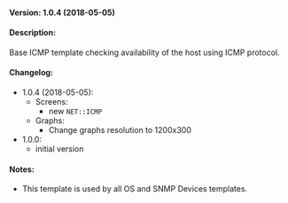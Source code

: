 #### Version: 1.0.4 (2018-05-05)

#### Description:
Base ICMP template checking availability of the host using ICMP protocol.

#### Changelog:
- 1.0.4 (2018-05-05):
  - Screens:
    - new ```NET::ICMP```
  - Graphs:
    - Change graphs resolution to 1200x300
- 1.0.0:
  - initial version

#### Notes:
- This template is used by all OS and SNMP Devices templates.